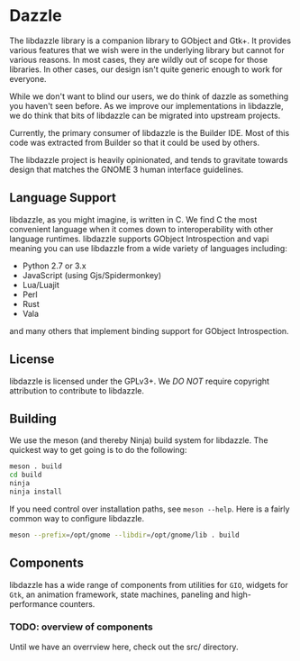 # Dazzle

The libdazzle library is a companion library to GObject and Gtk+.
It provides various features that we wish were in the underlying library but cannot for various reasons.
In most cases, they are wildly out of scope for those libraries.
In other cases, our design isn't quite generic enough to work for everyone.

While we don't want to blind our users, we do think of dazzle as something you haven't seen before.
As we improve our implementations in libdazzle, we do think that bits of libdazzle can be migrated into upstream projects.

Currently, the primary consumer of libdazzle is the Builder IDE.
Most of this code was extracted from Builder so that it could be used by others.

The libdazzle project is heavily opinionated, and tends to gravitate towards design that matches the GNOME 3 human interface guidelines.

## Language Support

libdazzle, as you might imagine, is written in C.
We find C the most convenient language when it comes down to interoperability with other language runtimes.
libdazzle supports GObject Introspection and vapi meaning you can use libdazzle from a wide variety of languages including:

 - Python 2.7 or 3.x
 - JavaScript (using Gjs/Spidermonkey)
 - Lua/Luajit
 - Perl
 - Rust
 - Vala

and many others that implement binding support for GObject Introspection.

## License

libdazzle is licensed under the GPLv3+.
We *DO NOT* require copyright attribution to contribute to libdazzle.

## Building

We use the meson (and thereby Ninja) build system for libdazzle.
The quickest way to get going is to do the following:

```sh
meson . build
cd build
ninja
ninja install
```

If you need control over installation paths, see `meson --help`.
Here is a fairly common way to configure libdazzle.

```sh
meson --prefix=/opt/gnome --libdir=/opt/gnome/lib . build
```

## Components

libdazzle has a wide range of components from utilities for `GIO`, widgets for `Gtk`, an animation framework, state machines, paneling and high-performance counters.

### TODO: overview of components

Until we have an overrview here, check out the src/ directory.

